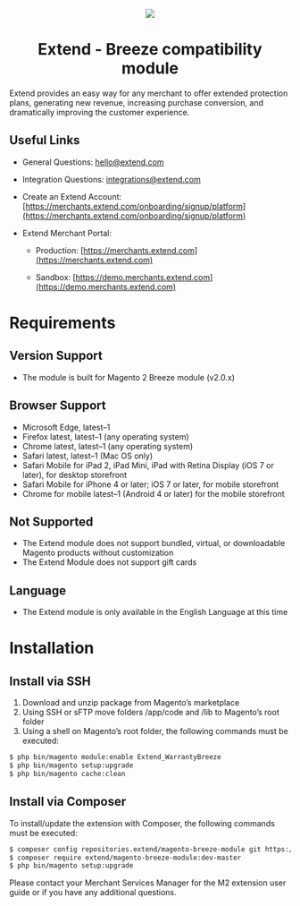 <p align="center">
  <img src="https://helloextend-static-assets.s3.amazonaws.com/extend-shield-logo.png" />
  <h1 align="center">Extend - Breeze compatibility module</h1>
</p>

Extend provides an easy way for any merchant to offer extended protection plans, generating new revenue, increasing purchase conversion, and dramatically improving the customer experience. 

## Useful Links

- General Questions: [hello@extend.com](hello@extend.com)

- Integration Questions: [integrations@extend.com](integrations@extend.com)

- Create an Extend Account: [https://merchants.extend.com/onboarding/signup/platform](https://merchants.extend.com/onboarding/signup/platform)

- Extend Merchant Portal:

    - Production: [https://merchants.extend.com](https://merchants.extend.com)

    - Sandbox: [https://demo.merchants.extend.com](https://demo.merchants.extend.com)

# Requirements 

## Version Support
- The module is built for Magento 2 Breeze module (v2.0.x)

## Browser Support
- Microsoft Edge, latest–1
- Firefox latest, latest–1 (any operating system)
- Chrome latest, latest–1 (any operating system)
- Safari latest, latest–1 (Mac OS only)
- Safari Mobile for iPad 2, iPad Mini, iPad with Retina Display (iOS 7 or later), for desktop storefront
- Safari Mobile for iPhone 4 or later; iOS 7 or later, for mobile storefront
- Chrome for mobile latest–1 (Android 4 or later) for the mobile storefront

## Not Supported
- The Extend module does not support bundled, virtual, or downloadable Magento products without customization
- The Extend Module does not support gift cards

## Language
- The Extend module is only available in the English Language at this time

# Installation

## Install via SSH
1. Download and unzip package from Magento’s marketplace
2. Using SSH or sFTP move folders /app/code and /lib to Magento’s root folder
3. Using a shell on Magento’s root folder, the following commands must be executed: 
```zsh
$ php bin/magento module:enable Extend_WarrantyBreeze
$ php bin/magento setup:upgrade
$ php bin/magento cache:clean
```

## Install via Composer
To install/update the extension with Composer, the following commands must be executed:
```zsh
$ composer config repositories.extend/magento-breeze-module git https://github.com/helloextend/magento-breeze-module/
$ composer require extend/magento-breeze-module:dev-master
$ php bin/magento setup:upgrade
```

Please contact your Merchant Services Manager for the M2 extension user guide or if you have any additional questions.
